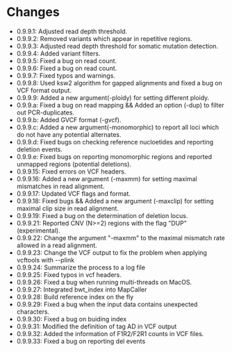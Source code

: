 # Changes
- 0.9.9.1: Adjusted read depth threshold.
- 0.9.9.2: Removed variants which appear in repetitive regions.
- 0.9.9.3: Adjusted read depth threshold for somatic mutation detection.
- 0.9.9.4: Added variant filters.
- 0.9.9.5: Fixed a bug on read count.
- 0.9.9.6: Fixed a bug on read count.
- 0.9.9.7: Fixed typos and warnings.
- 0.9.9.8: Used ksw2 algorithm for gapped alignments and fixed a bug on VCF format output.
- 0.9.9.9: Added a new argument(-ploidy) for setting different ploidy.
- 0.9.9.a: Fixed a bug on read mapping && Added an option (-dup) to filter out PCR-duplicates.
- 0.9.9.b: Added GVCF format (-gvcf).
- 0.9.9.c: Added a new argument(-monomorphic) to report all loci which do not have any potential alternates.
- 0.9.9.d: Fixed bugs on checking reference nucloetides and reporting deletion events.
- 0.9.9.e: Fixed bugs on reporting monomorphic regions and reported unmapped regions (potential deletions).
- 0.9.9.15: Fixed errors on VCF headers.
- 0.9.9.16: Added a new argument (-maxmm) for setting maximal mismatches in read alignment.
- 0.9.9.17: Updated VCF flags and format.
- 0.9.9.18: Fixed bugs && Added a new argument (-maxclip) for setting maximal clip size in read alignment.
- 0.9.9.19: Fixed a bug on the determination of deletion locus.
- 0.9.9.21: Reported CNV (N>=2) regions with the flag "DUP" (experimental).
- 0.9.9.22: Change the argument "-maxmm" to the maximal mismatch rate allowed in a read alignment.
- 0.9.9.23: Change the VCF output to fix the problem when applying vcftools with --plink
- 0.9.9.24: Summarize the process to a log file
- 0.9.9.25: Fixed typos in vcf headers.
- 0.9.9.26: Fixed a bug when running multi-threads on MacOS.
- 0.9.9.27: Integrated bwt_index into MapCaller
- 0.9.9.28: Build reference index on the fly
- 0.9.9.29: Fixed a bug when the input data contains unexpected characters.
- 0.9.9.30: Fixed a bug on buiding index
- 0.9.9.31: Modified the definition of tag AD in VCF output
- 0.9.9.32: Added the information of F1R2/F2R1 counts in VCF files.
- 0.9.9.33: Fixed a bug on reporting del events
